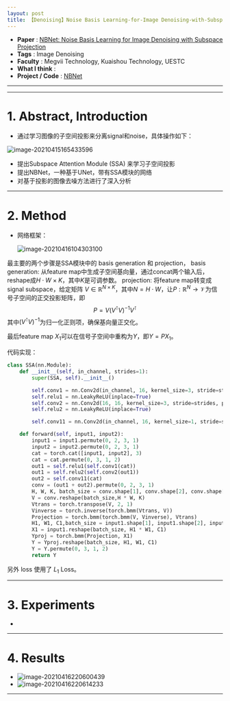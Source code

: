 ```yaml
---
layout: post
title: 【Denoising】Noise Basis Learning-for-Image Denoising-with-Subspace Projection
---
```


- **Paper** : [NBNet: Noise Basis Learning for Image Denoising with Subspace Projection](https://arxiv.org/abs/2012.15028)
- **Tags** : Image Denoising
- **Faculty** : Megvii Technology, Kuaishou Technology, UESTC
- **What I think** : 
- **Project / Code** : [NBNet](https://github.com/pminhtam/NBNet)



---

---


# 1.  Abstract, Introduction

- 通过学习图像的子空间投影来分离signal和noise，具体操作如下：

![image-20210415165433596](https://gitee.com/house_lee/PicGo/raw/master/20210415165440.png)

- 提出Subspace Attention Module (SSA) 来学习子空间投影
- 提出NBNet，一种基于UNet，带有SSA模块的网络
- 对基于投影的图像去噪方法进行了深入分析

---

# 2. Method

- 网络框架：

  ![image-20210416104303100](https://gitee.com/house_lee/PicGo/raw/master/20210416104303.png)

最主要的两个步骤是SSA模块中的 basis generation 和 projection，
basis generation: 从feature map中生成子空间基向量，通过concat两个输入后，reshape成$H \cdot W \times K$，其中$K$是可调参数。
projection: 将feature map转变成signal subspace，给定矩阵 $\mathit{V} \in \mathbb{R}^{N \times K}$，其中$N = H \cdot W$，让$\mathit{P}:\mathbb{R}^{N} \rightarrow \mathcal{V}$为信号子空间的正交投影矩阵，即
$$
\mathit{P} = \mathit{V}(\mathit{V}^{\intercal}\mathit{V})^{-1}\mathit{V}^{\intercal}
$$
其中$(\mathit{V}^{\intercal}\mathit{V})^{-1}$为归一化正则项，确保基向量正交化。

最后feature map $\mathit{X}_{1}$可以在信号子空间中重构为$Y$，即$Y = PX_{1}$。

代码实现：

```python
class SSA(nn.Module):
    def __init__(self, in_channel, strides=1):
        super(SSA, self).__init__()

        self.conv1 = nn.Conv2d(in_channel, 16, kernel_size=3, stride=strides, padding=1)
        self.relu1 = nn.LeakyReLU(inplace=True)
        self.conv2 = nn.Conv2d(16, 16, kernel_size=3, stride=strides, padding=1)
        self.relu2 = nn.LeakyReLU(inplace=True)

        self.conv11 = nn.Conv2d(in_channel, 16, kernel_size=1, stride=strides, padding=0)

    def forward(self, input1, input2):
        input1 = input1.permute(0, 2, 3, 1)
        input2 = input2.permute(0, 2, 3, 1)
        cat = torch.cat([input1, input2], 3)
        cat = cat.permute(0, 3, 1, 2)
        out1 = self.relu1(self.conv1(cat))
        out1 = self.relu2(self.conv2(out1))
        out2 = self.conv11(cat)
        conv = (out1 + out2).permute(0, 2, 3, 1)
        H, W, K, batch_size = conv.shape[1], conv.shape[2], conv.shape[3],conv.shape[0]
        V = conv.reshape(batch_size,H * W, K)
        Vtrans = torch.transpose(V, 2, 1)
        Vinverse = torch.inverse(torch.bmm(Vtrans, V))
        Projection = torch.bmm(torch.bmm(V, Vinverse), Vtrans)
        H1, W1, C1,batch_size = input1.shape[1], input1.shape[2], input1.shape[3], input1.shape[0]
        X1 = input1.reshape(batch_size, H1 * W1, C1)
        Yproj = torch.bmm(Projection, X1)
        Y = Yproj.reshape(batch_size, H1, W1, C1)
        Y = Y.permute(0, 3, 1, 2)
        return Y
```

另外 loss 使用了 $L_1$ Loss。

---

# 3. Experiments

- 



---

# 4. Results

- ![image-20210416220600439](https://gitee.com/house_lee/PicGo/raw/master/20210416220600.png)
- ![image-20210416220614233](https://gitee.com/house_lee/PicGo/raw/master/20210416220614.png)



---
